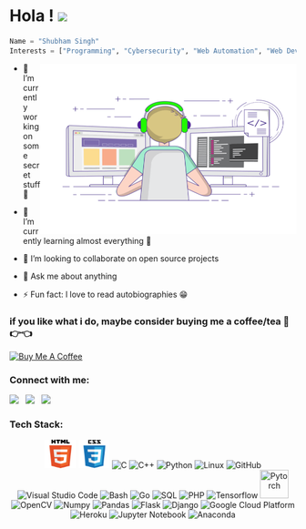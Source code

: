 # Hola ! <img src="https://raw.githubusercontent.com/MartinHeinz/MartinHeinz/master/wave.gif" width="30px">

```python
Name = "Shubham Singh"
Interests = ["Programming", "Cybersecurity", "Web Automation", "Web Dev", "PCB Design", "3D Printing", "Antenna Design", "Embedded Systems", "VLSI"]
```

<img align="right" alt="Coding" height = "300" width="450" src="https://github.com/PushpenderIndia/PushpenderIndia/blob/master/media/coding-gif.gif"> 

- 🔭 I’m currently working on some secret stuff 🤫

- 🌱 I’m currently learning almost everything 🤣

- 👯 I’m looking to collaborate on open source projects

- 💬 Ask me about anything

- ⚡ Fun fact: l love to read autobiographies 😁

### if you like what i do, maybe consider buying me a coffee/tea 🥺👉👈
<a href="https://www.buymeacoffee.com/techs4shubq" target="_blank"><img src="https://cdn.buymeacoffee.com/buttons/v2/default-red.png" alt="Buy Me A Coffee" width="150" ></a>



### Connect with me:
<div align=left>

<a href="https://twitter.com/SHUBHAM83827071" alt="@SHUBHAM83827071 twitter"><img src="https://img.icons8.com/color/48/000000/twitter--v1.png" ></a> &nbsp;
<a href="https://www.linkedin.com/in/shubham-singh-0598461aa/" alt="Shubham Singh | LinkedIn"><img src="https://img.icons8.com/fluent/48/000000/linkedin.png" ></a> &nbsp;
<a href="https://www.instagram.com/ssraj722/" alt="ssraj722 | Instagram"><img src="https://img.icons8.com/fluent/48/000000/instagram-new.png" ></a> &nbsp;
</div>


### Tech Stack:
<div align=center>  
<img src="https://raw.githubusercontent.com/github/explore/80688e429a7d4ef2fca1e82350fe8e3517d3494d/topics/html/html.png" title="HTML" height=50 width=55>
<img src="https://raw.githubusercontent.com/github/explore/80688e429a7d4ef2fca1e82350fe8e3517d3494d/topics/css/css.png" title="CSS" height=50 width=55>
<img src="https://img.icons8.com/color/50/000000/c-programming.png" title="C" >
<img src="https://img.icons8.com/color/48/000000/c-plus-plus-logo.png" title="C++" >
<img src="https://img.icons8.com/color/48/000000/python.png" title="Python" >
<img src="https://img.icons8.com/color/48/000000/linux.png" title="Linux" >
<img src="https://img.icons8.com/color/48/000000/github--v1.png" title="GitHub" >
<img src="https://img.icons8.com/color/48/000000/visual-studio-code-2019.png" title="Visual Studio Code" >
<img src="https://img.icons8.com/color/48/000000/bash.png" title="Bash" >
<img src="https://img.icons8.com/color/48/000000/go.png" title="Go" >
<img src="https://img.icons8.com/color/48/000000/mysql.png" title="SQL" >
<img src="https://img.icons8.com/color/48/000000/php.png" title="PHP" >
<img src="https://img.icons8.com/color/48/000000/tensorflow.png" title="Tensorflow" >
<img src="https://s3.us-east-2.amazonaws.com/aiworkbox/technology-images/pytorch_logo_200x200.png" title="Pytorch" height=50 width=50>
<img src="https://img.icons8.com/color/48/000000/opencv.png" title="OpenCV" >
<img src="https://img.icons8.com/color/48/000000/numpy.png" title="Numpy" >
<img src="https://img.icons8.com/color/48/000000/pandas.png" title="Pandas" >
<img src="https://img.icons8.com/color/48/000000/flask.png" title="Flask" >
<img src="https://img.icons8.com/color/48/000000/django.png" title="Django" >
<img src="https://img.icons8.com/color/48/000000/google-cloud.png" title="Google Cloud Platform" >
<img src="https://img.icons8.com/color/48/000000/heroku.png" title="Heroku" >
<img src="https://img.icons8.com/color/48/000000/jupyter.png" title="Jupyter Notebook">
<img src="https://img.icons8.com/color/48/000000/anaconda.png" title="Anaconda">

</div>

